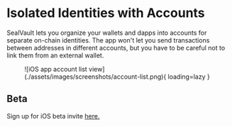 # Isolated Identities with Accounts

SealVault lets you organize your wallets and dapps into accounts for separate
on-chain identities. The app won't let you send transactions between addresses
in different accounts, but you have to be careful not to link them from an
external wallet.

<figure markdown>
![iOS app account list view](./assets/images/screenshots/account-list.png){ loading=lazy }
</figure>

## Beta

Sign up for iOS beta invite [here.](https://form.typeform.com/to/DxKsEMKM)

